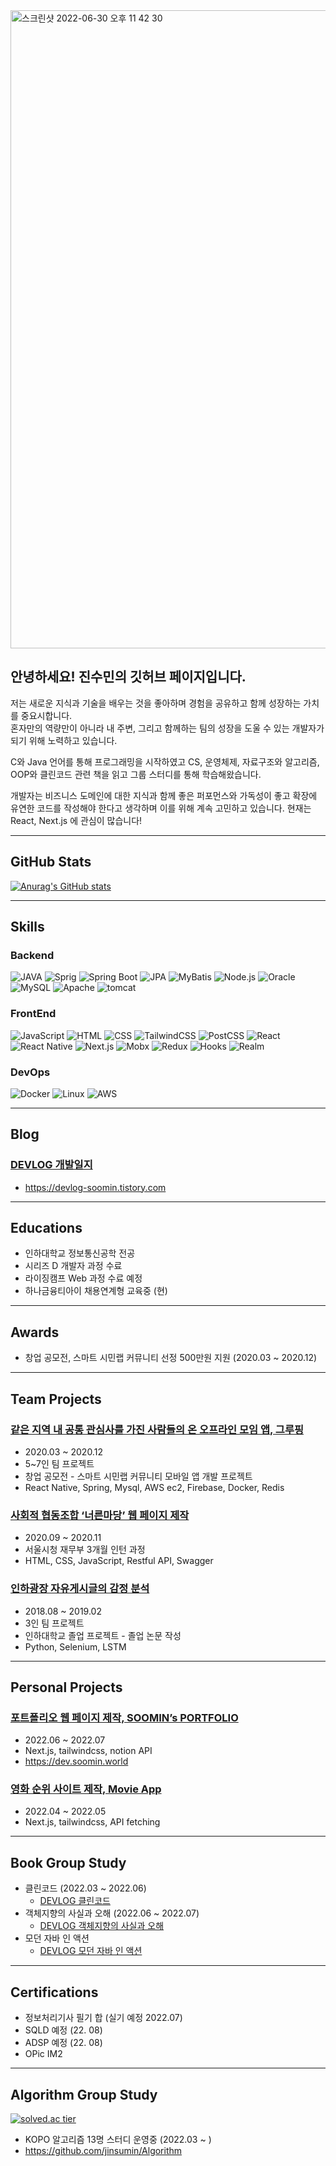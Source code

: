 <img width="1021" alt="스크린샷 2022-06-30 오후 11 42 30" src="https://user-images.githubusercontent.com/21328122/176706586-1ee4ab8f-e9bf-458c-ae94-5b66b29d9e71.png">

## 안녕하세요! 진수민의 깃허브 페이지입니다.


저는 새로운 지식과 기술을 배우는 것을 좋아하며 경험을 공유하고 함께 성장하는 가치를 중요시합니다. <br/>
혼자만의 역량만이 아니라 내 주변, 그리고 함께하는 팀의 성장을 도울 수 있는 개발자가 되기 위해 노력하고 있습니다.

C와 Java 언어를 통해 프로그래밍을 시작하였고 CS, 운영체제, 자료구조와 알고리즘, OOP와 클린코드 관련 책을 읽고 그룹 스터디를 통해 학습해왔습니다. <br/>

개발자는 비즈니스 도메인에 대한 지식과 함께 좋은 퍼포먼스와 가독성이 좋고 확장에 유연한 코드를 작성해야 한다고 생각하며 이를 위해 계속 고민하고 있습니다.
현재는 React, Next.js 에 관심이 많습니다!

---
## GitHub Stats
[![Anurag's GitHub stats](https://github-readme-stats.vercel.app/api?username=jinsumin&show_icons=true&theme=radical)](https://github.com/anuraghazra/github-readme-stats)

---

## Skills

### Backend

![JAVA](https://img.shields.io/badge/-JAVA-yellowgreen) ![Sprig](https://img.shields.io/badge/-Spring-orange) ![Spring Boot](https://img.shields.io/badge/-Spring%20Boot-red) ![JPA](https://img.shields.io/badge/-JPA-blue) ![MyBatis](https://img.shields.io/badge/-MyBatis-blueviolet) ![Node.js](https://img.shields.io/badge/-Node.js-critical) ![Oracle](https://img.shields.io/badge/-Oracle-informational) ![MySQL](https://img.shields.io/badge/-MySQL-important) ![Apache](https://img.shields.io/badge/-Apache-yellow) ![tomcat](https://img.shields.io/badge/-tomcat-ff69b4)

### FrontEnd

![JavaScript](https://img.shields.io/badge/-JavaScript-blue) ![HTML](https://img.shields.io/badge/-HTML-brightgreen) ![CSS](https://img.shields.io/badge/-CSS-yellowgreen) ![TailwindCSS](https://img.shields.io/badge/-TailwindCSS-ff69b4) ![PostCSS](https://img.shields.io/badge/-PostCSS-red) ![React](https://img.shields.io/badge/-React-orange) ![React Native](https://img.shields.io/badge/-React%20Native-red) ![Next.js](https://img.shields.io/badge/-Next.js-lightgrey) ![Mobx](https://img.shields.io/badge/-Mobx-yellowgreen) ![Redux](https://img.shields.io/badge/-Redux-important) ![Hooks](https://img.shields.io/badge/-Hooks-orange) ![Realm](https://img.shields.io/badge/-Realm-blueviolet) 

### DevOps

![Docker](https://img.shields.io/badge/-Docker-indigo) ![Linux](https://img.shields.io/badge/-Linux-green) ![AWS](https://img.shields.io/badge/-AWS-lightgrey)

---

## Blog

### [DEVLOG 개발일지](https://devlog-soomin.tistory.com/)

- https://devlog-soomin.tistory.com

---

## Educations

- 인하대학교 정보통신공학 전공
- 시리즈 D 개발자 과정 수료
- 라이징캠프 Web 과정 수료 예정
- 하나금융티아이 채용연계형 교육중 (현)

---

## Awards

- 창업 공모전, 스마트 시민랩 커뮤니티 선정 500만원 지원 (2020.03 ~ 2020.12)

---

## Team Projects

### [같은 지역 내 공통 관심사를 가진 사람들의 온 오프라인 모임 앱, 그루핑](https://github.com/Groupers)

- 2020.03 ~ 2020.12
- 5~7인 팀 프로젝트
- 창업 공모전 - 스마트 시민랩 커뮤니티 모바일 앱 개발 프로젝트
- React Native, Spring, Mysql, AWS ec2, Firebase, Docker, Redis

### [사회적 협동조합 ‘너른마당’ 웹 페이지 제작](https://www.madangcoop.net/)

- 2020.09 ~ 2020.11
- 서울시청 재무부 3개월 인턴 과정
- HTML, CSS, JavaScript, Restful API, Swagger

### [인하광장 자유게시글의 감정 분석](https://github.com/jinsumin/jinsumin/files/9024407/default.pdf)

- 2018.08 ~ 2019.02
- 3인 팀 프로젝트
- 인하대학교 졸업 프로젝트 - 졸업 논문 작성
- Python, Selenium, LSTM

---

## Personal Projects

### [포트폴리오 웹 페이지 제작, SOOMIN’s PORTFOLIO](https://github.com/jinsumin/next-portfolio)

- 2022.06 ~ 2022.07
- Next.js, tailwindcss, notion API
- https://dev.soomin.world

### [영화 순위 사이트 제작, Movie App](https://github.com/jinsumin/movie-app)

- 2022.04 ~ 2022.05
- Next.js, tailwindcss, API fetching

---

## Book Group Study

- 클린코드 (2022.03 ~ 2022.06)
    - [DEVLOG 클린코드](https://devlog-soomin.tistory.com/category/clean%20code)
- 객체지향의 사실과 오해 (2022.06 ~ 2022.07)
    - [DEVLOG 객체지향의 사실과 오해](https://devlog-soomin.tistory.com/category/%EA%B0%9D%EC%B2%B4%EC%A7%80%ED%96%A5%EC%9D%98%20%EC%82%AC%EC%8B%A4%EA%B3%BC%20%EC%98%A4%ED%95%B4)
- 모던 자바 인 액션
    - [DEVLOG 모던 자바 인 액션](https://devlog-soomin.tistory.com/)

---

## Certifications

- 정보처리기사 필기 합 (실기 예정 2022.07)
- SQLD 예정 (22. 08)
- ADSP 예정 (22. 08)
- OPic IM2

---

## Algorithm Group Study

[![solved.ac tier](http://mazassumnida.wtf/api/v2/generate_badge?boj=smjin031)](https://solved.ac/smjin031)

- KOPO 알고리즘 13명 스터디 운영중 (2022.03 ~ )
- https://github.com/jinsumin/Algorithm
